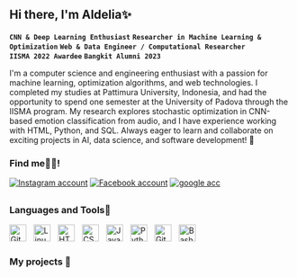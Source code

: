 
## Hi there, I'm Aldelia✨

<!--**dey234/dey234** is a ✨ _special_ ✨ repository because its `README.md` (this file) appears on your GitHub profile. 
-->

**`CNN & Deep Learning Enthusiast`** **`Researcher in Machine Learning & Optimization`** **`Web & Data Engineer / Computational Researcher`** <br>
**`IISMA 2022 Awardee`** **`Bangkit Alumni 2023`**

I'm a computer science and engineering enthusiast with a passion for machine learning, optimization algorithms, and web technologies. I completed my studies at Pattimura University, Indonesia, and had the opportunity to spend one semester at the University of Padova through the IISMA program. My research explores stochastic optimization in CNN-based emotion classification from audio, and I have experience working with HTML, Python, and SQL. Always eager to learn and collaborate on exciting projects in AI, data science, and software development! 🚀 <br>

### Find me👋🏻!
  <p aligns="left">
      <a href="https://www.instagram.com/aldelia_joe?igsh=MW5icXkyd3lxc3luMQ==">
         <img alt="Instagram account" title="Give a follow?" src="https://img.shields.io/badge/Instagram-%23C13584?style=for-the-badge&logo=instagram&logoColor=white&logoSize=auto&labelColor=%23C13584&color=%23FF0069&link=https%3A%2F%2Fwww.instagram.com%2Faldelia_joe%3Figsh%3DMW5icXkyd3lxc3luMQ%3D%3D%20"></a> 
      <a href="https://www.facebook.com/aldelia.joe">
        <img alt="Facebook account" title="Be my friend?" src="https://img.shields.io/badge/Facebook-%231877F2?style=for-the-badge&logo=facebook&logoColor=white&logoSize=auto&labelColor=%230866FF&color=%231C3664&link=https%3A%2F%2Fwww.facebook.com%2Faldelia.joe"></a>
      <a href="mailto:aldeliajoe@gmail.com?subject=Hello%20There&body=I%20would%20like%20to%20connect%20with%20you.">
        <img alt="google acc" title="Email me here" src="https://img.shields.io/badge/Google-white?style=for-the-badge&logo=google&logoColor=white&logoSize=auto&labelColor=%23DB4437&color=%23710C04&link=https%3A%2F%2Fwww.facebook.com%2Faldelia.joe"></a>
  </p>

##

### Languages and Tools🔎

<img align="left" alt="Git" width="30px" style="padding-right:10px;" src="https://cdn.jsdelivr.net/gh/devicons/devicon/icons/git/git-original.svg" />
<img align="left" alt="Linux" width="30px" style="padding-right:10px;" src="https://cdn.jsdelivr.net/gh/devicons/devicon/icons/linux/linux-original.svg" />
<img align="left" alt="HTML" width="30px" style="padding-right:10px;" src="https://cdn.jsdelivr.net/gh/devicons/devicon/icons/html5/html5-plain.svg" />
<img align="left" alt="CSS" width="30px" style="padding-right:10px;" src="https://cdn.jsdelivr.net/gh/devicons/devicon/icons/css3/css3-plain.svg" />
<img align="left" alt="JavaScript" width="30px" style="padding-right:10px;" src="https://cdn.jsdelivr.net/gh/devicons/devicon/icons/javascript/javascript-plain.svg" />
<img align="left" alt="Python" width="30px" style="padding-right:10px;" src="https://cdn.jsdelivr.net/gh/devicons/devicon/icons/python/python-plain.svg" />
<img align="left" alt="GitHub" width="30px" style="padding-right:10px;" src="https://cdn.jsdelivr.net/gh/devicons/devicon/icons/github/github-original.svg" />
<img align="left" alt="Bash" width="30px" style="padding-right:10px;" src="https://cdn.jsdelivr.net/gh/devicons/devicon/icons/bash/bash-original.svg" />
<br />

#

### My projects 📃

